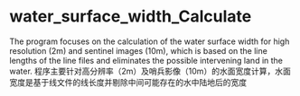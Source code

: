 # water_surface_width_Calculate

The program focuses on the calculation of the water surface width for high resolution (2m) and sentinel images (10m), which is based on the line lengths of the line files and eliminates the possible intervening land in the water.
程序主要针对高分辨率（2m）及哨兵影像（10m）的水面宽度计算，水面宽度是基于线文件的线长度并剔除中间可能存在的水中陆地后的宽度
